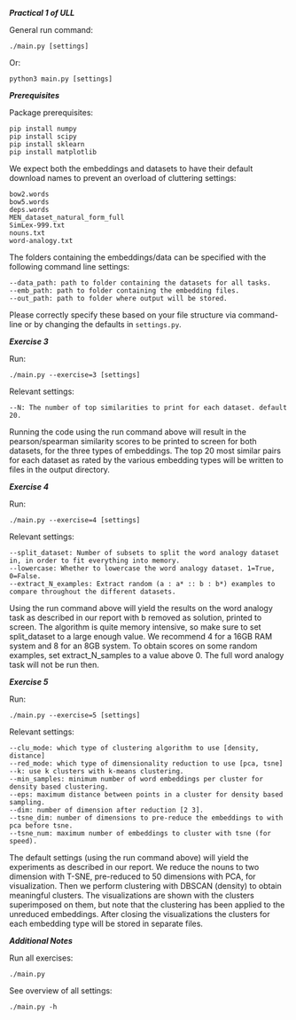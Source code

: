 ***Practical 1 of ULL***

General run command:
```
./main.py [settings]
```
Or:
```
python3 main.py [settings]
```

***Prerequisites***

Package prerequisites:
```
pip install numpy
pip install scipy
pip install sklearn
pip install matplotlib
```

We expect both the embeddings and datasets to have their default download names to prevent an overload of cluttering settings:
```
bow2.words
bow5.words
deps.words
MEN_dataset_natural_form_full
SimLex-999.txt
nouns.txt
word-analogy.txt
```
The folders containing the embeddings/data can be specified with the following command line settings:
```
--data_path: path to folder containing the datasets for all tasks.
--emb_path: path to folder containing the embedding files.
--out_path: path to folder where output will be stored.
```
Please correctly specify these based on your file structure via command-line or by changing the defaults in ```settings.py```.

***Exercise 3***

Run:
```
./main.py --exercise=3 [settings]
```
Relevant settings:
```
--N: The number of top similarities to print for each dataset. default 20.
```
Running the code using the run command above will result in the pearson/spearman similarity scores to be printed to screen for both datasets, for the three types of embeddings. The top 20 most similar pairs for each dataset as rated by the various embedding types will be written to files in the output directory.

***Exercise 4***

Run:
```
./main.py --exercise=4 [settings]
```
Relevant settings:
```
--split_dataset: Number of subsets to split the word analogy dataset in, in order to fit everything into memory.
--lowercase: Whether to lowercase the word analogy dataset. 1=True, 0=False.
--extract_N_examples: Extract random (a : a* :: b : b*) examples to compare throughout the different datasets.
```
Using the run command above will yield the results on the word analogy task as described in our report with b removed as solution, printed to screen. The algorithm is quite memory intensive, so make sure to set split_dataset to a large enough value. We recommend 4 for a 16GB RAM system and 8 for an 8GB system. To obtain scores on some random examples, set extract_N_samples to a value above 0. The full word analogy task will not be run then.

***Exercise 5***

Run:
```
./main.py --exercise=5 [settings]
```
Relevant settings:
```
--clu_mode: which type of clustering algorithm to use [density, distance]
--red_mode: which type of dimensionality reduction to use [pca, tsne]
--k: use k clusters with k-means clustering.
--min_samples: minimum number of word embeddings per cluster for density based clustering.
--eps: maximum distance between points in a cluster for density based sampling.
--dim: number of dimension after reduction [2 3].
--tsne_dim: number of dimensions to pre-reduce the embeddings to with pca before tsne.
--tsne_num: maximum number of embeddings to cluster with tsne (for speed).
```
The default settings (using the run command above) will yield the experiments as described in our report. We reduce the nouns to two dimension with T-SNE, pre-reduced to 50 dimensions with PCA, for visualization. Then we perform clustering with DBSCAN (density) to obtain meaningful clusters. The visualizations are shown with the clusters superimposed on them, but note that the clustering has been applied to the unreduced embeddings. After closing the visualizations the clusters for each embedding type will be stored in separate files.

***Additional Notes***

Run all exercises:
```
./main.py
```

See overview of all settings:
```
./main.py -h
```
